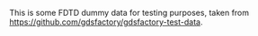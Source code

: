 This is some FDTD dummy data for testing purposes, taken from https://github.com/gdsfactory/gdsfactory-test-data.
